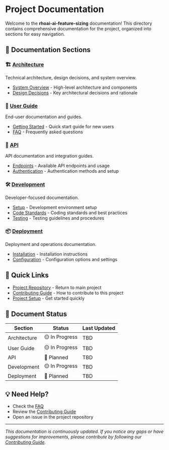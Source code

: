 # Project Documentation

Welcome to the **rhoai-ai-feature-sizing** documentation! This directory contains comprehensive documentation for the project, organized into sections for easy navigation.

## 📖 Documentation Sections

### 🏗️ [Architecture](./architecture/)
Technical architecture, design decisions, and system overview.
- [System Overview](./architecture/overview.md) - High-level architecture and components
- [Design Decisions](./architecture/decisions.md) - Key architectural decisions and rationale

### 👥 [User Guide](./user-guide/)
End-user documentation and guides.
- [Getting Started](./user-guide/getting-started.md) - Quick start guide for new users
- [FAQ](./user-guide/faq.md) - Frequently asked questions

### 🔌 [API](./api/)
API documentation and integration guides.
- [Endpoints](./api/endpoints.md) - Available API endpoints and usage
- [Authentication](./api/authentication.md) - Authentication methods and setup

### 🛠️ [Development](./development/)
Developer-focused documentation.
- [Setup](./development/setup.md) - Development environment setup
- [Code Standards](./development/standards.md) - Coding standards and best practices
- [Testing](./development/testing.md) - Testing guidelines and procedures

### 📦 [Deployment](./deployment/)
Deployment and operations documentation.
- [Installation](./deployment/installation.md) - Installation instructions
- [Configuration](./deployment/configuration.md) - Configuration options and settings

## 🚀 Quick Links

- [Project Repository](../) - Return to main project
- [Contributing Guide](../CONTRIBUTING.md) - How to contribute to this project
- [Project Setup](./user-guide/getting-started.md) - Get started quickly

## 📝 Document Status

| Section | Status | Last Updated |
|---------|--------|--------------|
| Architecture | 🟡 In Progress | TBD |
| User Guide | 🟡 In Progress | TBD |
| API | 🔴 Planned | TBD |
| Development | 🟡 In Progress | TBD |
| Deployment | 🔴 Planned | TBD |

## 💡 Need Help?

- Check the [FAQ](./user-guide/faq.md)
- Review the [Contributing Guide](../CONTRIBUTING.md)
- Open an issue in the project repository

---

*This documentation is continuously updated. If you notice any gaps or have suggestions for improvements, please contribute by following our [Contributing Guide](../CONTRIBUTING.md).*